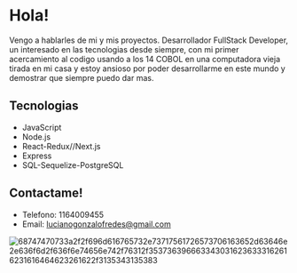 # Hola!
Vengo a hablarles de mi y mis proyectos. Desarrollador FullStack Developer, un interesado en las tecnologias desde siempre, con mi primer acercamiento al codigo usando a los 14 COBOL en una computadora vieja tirada en mi casa y estoy ansioso por poder desarrollarme en este mundo y demostrar que siempre puedo dar mas.

## Tecnologias
* JavaScript
* Node.js
* React-Redux//Next.js
* Express
* SQL-Sequelize-PostgreSQL

## Contactame!
* Telefono: 1164009455
* Email: lucianogonzalofredes@gmail.com

![68747470733a2f2f696d616765732e73717561726573706163652d63646e2e636f6d2f636f6e74656e742f76312f3537363966633430316236333162616231616464623261622f3135343135383](https://github.com/Lucho8/Lucho8/assets/49282564/72c05f95-ae07-4033-abbc-a53b9e150d0f)


<!--
**Lucho8/Lucho8** is a ✨ _special_ ✨ repository because its `README.md` (this file) appears on your GitHub profile.

Here are some ideas to get you started:

- 🔭 I’m currently working on ...
- 🌱 I’m currently learning ...
- 👯 I’m looking to collaborate on ...
- 🤔 I’m looking for help with ...
- 💬 Ask me about ...
- 📫 How to reach me: ...
- 😄 Pronouns: ...
- ⚡ Fun fact: ...
-->
